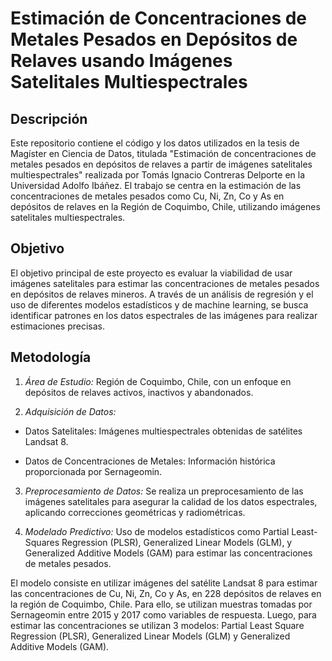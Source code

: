 # Estimación de Concentraciones de Metales Pesados en Depósitos de Relaves usando Imágenes Satelitales Multiespectrales

## Descripción
Este repositorio contiene el código y los datos utilizados en la tesis de Magíster en Ciencia de Datos, titulada "Estimación de concentraciones de metales pesados en depósitos de relaves a partir de imágenes satelitales multiespectrales" realizada por Tomás Ignacio Contreras Delporte en la Universidad Adolfo Ibáñez. El trabajo se centra en la estimación de las concentraciones de metales pesados como Cu, Ni, Zn, Co y As en depósitos de relaves en la Región de Coquimbo, Chile, utilizando imágenes satelitales multiespectrales.

## Objetivo
El objetivo principal de este proyecto es evaluar la viabilidad de usar imágenes satelitales para estimar las concentraciones de metales pesados en depósitos de relaves mineros. A través de un análisis de regresión y el uso de diferentes modelos estadísticos y de machine learning, se busca identificar patrones en los datos espectrales de las imágenes para realizar estimaciones precisas.

## Metodología
1) *Área de Estudio:* Región de Coquimbo, Chile, con un enfoque en depósitos de relaves activos, inactivos y abandonados.

2) *Adquisición de Datos:*

  - Datos Satelitales: Imágenes multiespectrales obtenidas de satélites Landsat 8.

  - Datos de Concentraciones de Metales: Información histórica proporcionada por Sernageomin.

3) *Preprocesamiento de Datos:* Se realiza un preprocesamiento de las imágenes satelitales para asegurar la calidad de los datos espectrales, aplicando correcciones geométricas y radiométricas.

4) *Modelado Predictivo:* Uso de modelos estadísticos como Partial Least-Squares Regression (PLSR), Generalized Linear Models (GLM), y Generalized Additive Models (GAM) para estimar las concentraciones de metales pesados.

El modelo consiste en utilizar imágenes del satélite Landsat 8 para estimar las concentraciones de Cu, Ni, Zn, Co y As, en 228 depósitos de relaves en la región de Coquimbo, Chile. Para ello, se utilizan muestras tomadas por Sernageomin entre 2015 y 2017 como variables de respuesta. Luego, para estimar las concentraciones se utilizan 3 modelos: Partial Least Square Regression (PLSR), Generalized Linear Models (GLM) y Generalized Additive Models (GAM).
